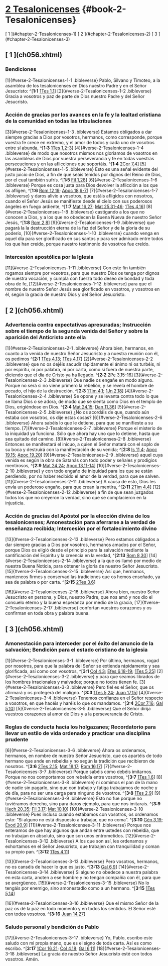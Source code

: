# [2 Tesalonicenses](ch001.xhtml) {#book-2-Tesalonicenses}

<div id="chapterlinks-2-Tesalonicenses" class="chapterlinks">[&nbsp;1&nbsp;](#chapter-2-Tesalonicenses-1) [&nbsp;2&nbsp;](#chapter-2-Tesalonicenses-2) [&nbsp;3&nbsp;](#chapter-2-Tesalonicenses-3) </div>

<h2 class="chaptertitle">[&nbsp;1&nbsp;](ch056.xhtml)<span><span id="chapter-2-Tesalonicenses-1"></span></span></h2>

### Bendiciones
[1]{#verse-2-Tesalonicenses-1-1 .bibleverse} Pablo, Silvano y Timoteo, a la asamblea de los tesalonicenses en Dios nuestro Padre y en el Señor Jesucristo: ^[**1:1** [1Tes 1,1](ch055.xhtml#verse-1-Tesalonicenses-1-1)] [2]{#verse-2-Tesalonicenses-1-2 .bibleverse} Gracia a vosotros y paz de parte de Dios nuestro Padre y del Señor Jesucristo.

### Acción de gracias por los avances en la fe y la lealtad cristiana de la comunidad en todas las tribulaciones
[3]{#verse-2-Tesalonicenses-1-3 .bibleverse} Estamos obligados a dar siempre gracias a Dios por vosotros, hermanos, como corresponde, porque vuestra fe crece en extremo, y el amor de todos y cada uno de vosotros entre sí abunda, ^[**1:3** [1Tes 1,2-3](ch055.xhtml#verse-1-Tesalonicenses-1-2)] [4]{#verse-2-Tesalonicenses-1-4 .bibleverse} de modo que nosotros mismos nos gloriamos de vosotros en las asambleas de Dios por vuestra perseverancia y fe en todas vuestras persecuciones y en las aflicciones que soportáis. ^[**1:4** [2Cor 7,4](ch050.xhtml#verse-2-Corintios-7-4)] [5]{#verse-2-Tesalonicenses-1-5 .bibleverse} Esto es una señal evidente del justo juicio de Dios, a fin de que seáis tenidos por dignos del Reino de Dios, por el cual también sufrís. ^[**1:5** [Fil 1,28](ch053.xhtml#verse-Filipenses-1-28)] [6]{#verse-2-Tesalonicenses-1-6 .bibleverse} Porque es cosa justa para Dios devolver la aflicción a los que os afligen, ^[**1:6** [Rom 12,19](ch048.xhtml#verse-Romanos-12-19); [Apoc 18,6-7](ch069.xhtml#verse-Apocalipsis-18-6)] [7]{#verse-2-Tesalonicenses-1-7 .bibleverse} y daros alivio a vosotros, que estáis afligidos con nosotros, cuando el Señor Jesús se manifieste desde el cielo con sus poderosos ángeles en fuego ardiente, ^[**1:7** [Mat 16,27](ch043.xhtml#verse-Mateo-16-27); [Mat 25,31-46](ch043.xhtml#verse-Mateo-25-31); [1Tes 4,16](ch055.xhtml#verse-1-Tesalonicenses-4-16)] [8]{#verse-2-Tesalonicenses-1-8 .bibleverse} castigando a los que no conocen a Dios, y a los que no obedecen la Buena Nueva de nuestro Señor Jesús, ^[**1:8** [Rom 2,8](ch048.xhtml#verse-Romanos-2-8)] [9]{#verse-2-Tesalonicenses-1-9 .bibleverse} que pagará la la destrucción eterna de la faz del Señor y de la gloria de su poderío, [10]{#verse-2-Tesalonicenses-1-10 .bibleverse} cuando venga en aquel día para ser glorificado en sus santos y para ser admirado entre todos los que han creído, porque nuestro testimonio de vosotros fue creído.

### Intercesión apostólica por la Iglesia
[11]{#verse-2-Tesalonicenses-1-11 .bibleverse} Con este fin también rogamos siempre por vosotros, para que nuestro Dios os tenga por dignos de vuestra vocación, y cumpla con fuerza todo deseo de bondad y toda obra de fe, [12]{#verse-2-Tesalonicenses-1-12 .bibleverse} para que el nombre de nuestro Señor Jesús sea glorificado en vosotros, y vosotros en él, según la gracia de nuestro Dios y del Señor Jesucristo.

<h2 class="chaptertitle">[&nbsp;2&nbsp;](ch056.xhtml)<span><span id="chapter-2-Tesalonicenses-2"></span></span></h2>

### Advertencia contra expectativas apresuradas; Instrucción sobre el tiempo de la segunda venida del Señor y sobre la aparición del Anticristo ante ella
[1]{#verse-2-Tesalonicenses-2-1 .bibleverse} Ahora bien, hermanos, en cuanto a la venida de nuestro Señor Jesucristo y a nuestra reunión con él, os pedimos ^[**2:1** [1Tes 4,13](ch055.xhtml#verse-1-Tesalonicenses-4-13); [1Tes 4,17](ch055.xhtml#verse-1-Tesalonicenses-4-17)] [2]{#verse-2-Tesalonicenses-2-2 .bibleverse} que no os dejéis sacudir rápidamente el ánimo ni os turbéis, ni por espíritu, ni por palabra, ni por carta, como si fuera de nuestra parte, diciendo que el día de Cristo ya ha llegado. ^[**2:2** [2Pe 3,15-16](ch064.xhtml#verse-2-Pedro-3-15)] [3]{#verse-2-Tesalonicenses-2-3 .bibleverse} Que nadie os engañe en modo alguno. Porque no será si no viene primero la rebelión, y se revela el hombre de pecado, el hijo de la destrucción. ^[**2:3** [1Tim 4,1](ch057.xhtml#verse-1-Timoteo-4-1); [1Jn 2,18](ch065.xhtml#verse-1-Juan-2-18)] [4]{#verse-2-Tesalonicenses-2-4 .bibleverse} Se opone y se levanta contra todo lo que se llama Dios o se adora, de modo que se sienta como Dios en el templo de Dios, erigiéndose en Dios. ^[**2:4** [Mat 24,15](ch043.xhtml#verse-Mateo-24-15); [Dan 11,36](ch030.xhtml#verse-Daniel-11-36)] [5]{#verse-2-Tesalonicenses-2-5 .bibleverse} ¿No os acordáis de que, cuando aún estaba con vosotros, os dije estas cosas? [6]{#verse-2-Tesalonicenses-2-6 .bibleverse} Ahora sabéis lo que le detiene, para que se manifieste a su tiempo. [7]{#verse-2-Tesalonicenses-2-7 .bibleverse} Porque el misterio de la iniquidad ya funciona. Sólo que ahora hay uno que lo detiene, hasta que sea quitado del camino. [8]{#verse-2-Tesalonicenses-2-8 .bibleverse} Entonces se manifestará el inicuo, a quien el Señor matará con el soplo de su boca y destruirá con la manifestación de su venida; ^[**2:8** [Is 11,4](ch026.xhtml#verse-Isaías-11-4); [Apoc 19,15](ch069.xhtml#verse-Apocalipsis-19-15); [Apoc 19,20](ch069.xhtml#verse-Apocalipsis-19-20)] [9]{#verse-2-Tesalonicenses-2-9 .bibleverse} aquel cuya venida es según la obra de Satanás con todo poder y señales y prodigios mentirosos, ^[**2:9** [Mat 24,24](ch043.xhtml#verse-Mateo-24-24); [Apoc 13,11-14](ch069.xhtml#verse-Apocalipsis-13-11)] [10]{#verse-2-Tesalonicenses-2-10 .bibleverse} y con todo engaño de iniquidad para los que se están perdiendo, por no haber recibido el amor de la verdad, para que se salven. [11]{#verse-2-Tesalonicenses-2-11 .bibleverse} A causa de esto, Dios les envía un poderoso engaño, para que crean la mentira, ^[**2:11** [2Tim 4,4](ch058.xhtml#verse-2-Timoteo-4-4)] [12]{#verse-2-Tesalonicenses-2-12 .bibleverse} a fin de que sean juzgados todos los que no creyeron la verdad, sino que se complacieron en la injusticia.

### Acción de gracias del Apóstol por la elección divina de los tesalonicenses; Amonestación para aferrarse a la verdad de enseñanza recibida; Intercesión por el fortalecimiento divino
[13]{#verse-2-Tesalonicenses-2-13 .bibleverse} Pero estamos obligados a dar siempre gracias a Dios por vosotros, hermanos amados por el Señor, porque Dios os eligió desde el principio para la salvación mediante la santificación del Espíritu y la creencia en la verdad, ^[**2:13** [Rom 8,30](ch048.xhtml#verse-Romanos-8-30)] [14]{#verse-2-Tesalonicenses-2-14 .bibleverse} a la que os llamó por medio de nuestra Buena Noticia, para obtener la gloria de nuestro Señor Jesucristo. [15]{#verse-2-Tesalonicenses-2-15 .bibleverse} Así que, hermanos, manteneos firmes y conservad las tradiciones que os hemos enseñado, ya sea de palabra o por carta. ^[**2:15** [2Tes 3,6](ch056.xhtml#verse-2-Tesalonicenses-3-6)]

[16]{#verse-2-Tesalonicenses-2-16 .bibleverse} Ahora bien, nuestro Señor Jesucristo en persona, y Dios, nuestro Padre, que nos amó y nos dio el consuelo eterno y la buena esperanza por medio de la gracia, [17]{#verse-2-Tesalonicenses-2-17 .bibleverse} confortan vuestros corazones y os confirman en toda obra y palabra buena.

<h2 class="chaptertitle">[&nbsp;3&nbsp;](ch056.xhtml)<span><span id="chapter-2-Tesalonicenses-3"></span></span></h2>

### Amonestación para interceder por el éxito del anuncio de la salvación; Bendición para el estado cristiano de la iglesia
[1]{#verse-2-Tesalonicenses-3-1 .bibleverse} Por último, hermanos, rogad por nosotros, para que la palabra del Señor se extienda rápidamente y sea glorificada, así como con vosotros, ^[**3:1** [Col 4,3](ch054.xhtml#verse-Colosenses-4-3); [Efes 6,18-19](ch052.xhtml#verse-Efesios-6-18); [1Tes 5,25](ch055.xhtml#verse-1-Tesalonicenses-5-25)] [2]{#verse-2-Tesalonicenses-3-2 .bibleverse} y para que seamos librados de los hombres irracionales y malvados; porque no todos tienen fe. [3]{#verse-2-Tesalonicenses-3-3 .bibleverse} Pero fiel es el Señor, que os afirmará y os protegerá del maligno. ^[**3:3** [1Tes 5,24](ch055.xhtml#verse-1-Tesalonicenses-5-24); [Juan 17,15](ch046.xhtml#verse-Juan-17-15)] [4]{#verse-2-Tesalonicenses-3-4 .bibleverse} Tenemos confianza en el Señor respecto a vosotros, en que hacéis y haréis lo que os mandamos. ^[**3:4** [2Cor 7,16](ch050.xhtml#verse-2-Corintios-7-16); [Gal 5,10](ch051.xhtml#verse-Gálatas-5-10)] [5]{#verse-2-Tesalonicenses-3-5 .bibleverse} Que el Señor dirija vuestros corazones al amor de Dios y a la perseverancia de Cristo.

### Reglas de conducta hacia los holgazanes; Recordatorio para llevar un estilo de vida ordenado y practicar una disciplina prudente
[6]{#verse-2-Tesalonicenses-3-6 .bibleverse} Ahora os ordenamos, hermanos, en nombre de nuestro Señor Jesucristo, que os apartéis de todo hermano que ande en rebeldía y no según la tradición que recibieron de nosotros. ^[**3:6** [2Tes 2,15](ch056.xhtml#verse-2-Tesalonicenses-2-15); [Mat 18,17](ch043.xhtml#verse-Mateo-18-17); [Rom 16,17](ch048.xhtml#verse-Romanos-16-17)] [7]{#verse-2-Tesalonicenses-3-7 .bibleverse} Porque sabéis cómo debéis imitarnos. Porque no nos comportamos con rebeldía entre vosotros, ^[**3:7** [1Tes 1,6](ch055.xhtml#verse-1-Tesalonicenses-1-6)] [8]{#verse-2-Tesalonicenses-3-8 .bibleverse} ni comimos el pan de la mano de nadie sin pagarlo, sino que con trabajo y fatiga trabajamos de noche y de día, para no ser una carga para ninguno de vosotros. ^[**3:8** [1Tes 2,9](ch055.xhtml#verse-1-Tesalonicenses-2-9)] [9]{#verse-2-Tesalonicenses-3-9 .bibleverse} Esto no fue porque no tuviéramos derecho, sino para daros ejemplo, para que nos imitarais. ^[**3:9** [Hech 20,35](ch047.xhtml#verse-Hechos-20-35); [Fil 3,17](ch053.xhtml#verse-Filipenses-3-17); [Mat 10,10](ch043.xhtml#verse-Mateo-10-10)] [10]{#verse-2-Tesalonicenses-3-10 .bibleverse} Pues incluso cuando estábamos con vosotros, os ordenamos esto: “Si alguno no está dispuesto a trabajar, que no coma”. ^[**3:10** [Gén 3,19](ch004.xhtml#verse-Génesis-3-19); [Éxod 20,9](ch005.xhtml#verse-Éxodo-20-9)] [11]{#verse-2-Tesalonicenses-3-11 .bibleverse} Porque nos enteramos de que hay algunos que andan entre ustedes con rebeldía, que no trabajan en absoluto, sino que son unos entrometidos. [12]{#verse-2-Tesalonicenses-3-12 .bibleverse} A los que son así, les ordenamos y exhortamos en el Señor Jesucristo, que trabajen con tranquilidad y coman su propio pan. ^[**3:12** [1Tes 4,11](ch055.xhtml#verse-1-Tesalonicenses-4-11)]

[13]{#verse-2-Tesalonicenses-3-13 .bibleverse} Pero vosotros, hermanos, no os canséis de hacer lo que es justo. ^[**3:13** [Gal 6,9](ch051.xhtml#verse-Gálatas-6-9)] [14]{#verse-2-Tesalonicenses-3-14 .bibleverse} Si alguno no obedece a nuestra palabra en esta carta, anoten a ese hombre y no tengan compañía con él, para que se avergüence. [15]{#verse-2-Tesalonicenses-3-15 .bibleverse} No lo tengáis por enemigo, sino amonestadlo como a un hermano. ^[**3:15** [1Tes 5,14](ch055.xhtml#verse-1-Tesalonicenses-5-14)]

[16]{#verse-2-Tesalonicenses-3-16 .bibleverse} Que el mismo Señor de la paz os dé la paz en todo momento y en todos los sentidos. El Señor esté con todos vosotros. ^[**3:16** [Juan 14,27](ch046.xhtml#verse-Juan-14-27)]

### Saludo personal y bendición de Pablo
[17]{#verse-2-Tesalonicenses-3-17 .bibleverse} Yo, Pablo, escribo este saludo con mi propia mano, que es el signo de toda carta. Así es como escribo. ^[**3:17** [1Cor 16,21](ch049.xhtml#verse-1-Corintios-16-21); [Col 4,18](ch054.xhtml#verse-Colosenses-4-18); [Gal 6,11](ch051.xhtml#verse-Gálatas-6-11)] [18]{#verse-2-Tesalonicenses-3-18 .bibleverse} La gracia de nuestro Señor Jesucristo esté con todos vosotros. Amén.